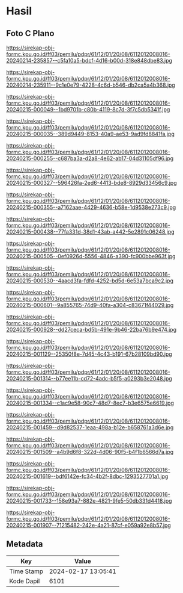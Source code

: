 # Hasil

## Foto C Plano

https://sirekap-obj-formc.kpu.go.id/ff03/pemilu/pdpr/61/12/01/20/08/6112012008016-20240214-235857--c5fa10a5-bdcf-4d16-b00d-318e848dbe83.jpg

https://sirekap-obj-formc.kpu.go.id/ff03/pemilu/pdpr/61/12/01/20/08/6112012008016-20240214-235911--9c1e0e79-4228-4c6d-b546-db2ca5a4b368.jpg

https://sirekap-obj-formc.kpu.go.id/ff03/pemilu/pdpr/61/12/01/20/08/6112012008016-20240215-000049--1bd9701b-c80b-4119-8c7d-3f7c5db5341f.jpg

https://sirekap-obj-formc.kpu.go.id/ff03/pemilu/pdpr/61/12/01/20/08/6112012008016-20240215-000035--389d9449-8153-40a9-ae53-9ad9fd8841fa.jpg

https://sirekap-obj-formc.kpu.go.id/ff03/pemilu/pdpr/61/12/01/20/08/6112012008016-20240215-000255--c687ba3a-d2a8-4e62-ab17-04d31105df96.jpg

https://sirekap-obj-formc.kpu.go.id/ff03/pemilu/pdpr/61/12/01/20/08/6112012008016-20240215-000327--596426fa-2ed6-4413-bde8-8929d33456c9.jpg

https://sirekap-obj-formc.kpu.go.id/ff03/pemilu/pdpr/61/12/01/20/08/6112012008016-20240215-000355--a7162aae-4429-4636-b58e-1d9538e273c9.jpg

https://sirekap-obj-formc.kpu.go.id/ff03/pemilu/pdpr/61/12/01/20/08/6112012008016-20240215-000438--77fa331d-38d1-43ab-a442-5e2891c06248.jpg

https://sirekap-obj-formc.kpu.go.id/ff03/pemilu/pdpr/61/12/01/20/08/6112012008016-20240215-000505--0ef0926d-5556-4846-a390-fc900bbe963f.jpg

https://sirekap-obj-formc.kpu.go.id/ff03/pemilu/pdpr/61/12/01/20/08/6112012008016-20240215-000530--4aacd3fa-fdfd-4252-bd5d-6e53a7bca9c2.jpg

https://sirekap-obj-formc.kpu.go.id/ff03/pemilu/pdpr/61/12/01/20/08/6112012008016-20240215-000601--9a855765-74d9-40fa-a304-c83671f44029.jpg

https://sirekap-obj-formc.kpu.go.id/ff03/pemilu/pdpr/61/12/01/20/08/6112012008016-20240215-000928--dd27ceca-bd5b-491e-9b46-22ba76b9e474.jpg

https://sirekap-obj-formc.kpu.go.id/ff03/pemilu/pdpr/61/12/01/20/08/6112012008016-20240215-001129--25350f8e-7d45-4c43-b191-67b28109bd90.jpg

https://sirekap-obj-formc.kpu.go.id/ff03/pemilu/pdpr/61/12/01/20/08/6112012008016-20240215-001314--b77ee11b-cd72-4adc-b5f5-a0293b3e2048.jpg

https://sirekap-obj-formc.kpu.go.id/ff03/pemilu/pdpr/61/12/01/20/08/6112012008016-20240215-001334--c1ac9e58-90c7-48d7-8ec7-b3e6575e6619.jpg

https://sirekap-obj-formc.kpu.go.id/ff03/pemilu/pdpr/61/12/01/20/08/6112012008016-20240215-001459--d9d82537-1eaa-498a-b12e-b658761a3d6e.jpg

https://sirekap-obj-formc.kpu.go.id/ff03/pemilu/pdpr/61/12/01/20/08/6112012008016-20240215-001509--a4b9d6f8-322d-4d06-90f5-b4f1b6566d7a.jpg

https://sirekap-obj-formc.kpu.go.id/ff03/pemilu/pdpr/61/12/01/20/08/6112012008016-20240215-001619--bdf6142e-fc34-4b2f-8dbc-1293527701a1.jpg

https://sirekap-obj-formc.kpu.go.id/ff03/pemilu/pdpr/61/12/01/20/08/6112012008016-20240215-001733--158e93a7-882e-4821-9fe5-50db331d4418.jpg

https://sirekap-obj-formc.kpu.go.id/ff03/pemilu/pdpr/61/12/01/20/08/6112012008016-20240215-001907--71215482-242e-4a21-87cf-e059a92e8b57.jpg


## Metadata

| Key        | Value               |
| ---------- | ------------------- |
| Time Stamp | 2024-02-17 13:05:41 |
| Kode Dapil | 6101                |



